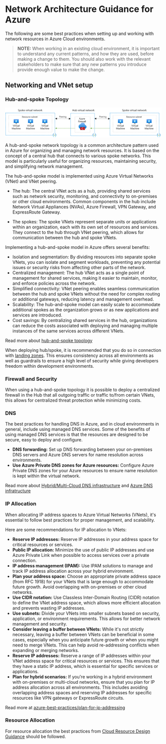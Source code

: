 # Network Architecture Guidance for Azure
The following are some best practices when setting up and working with network resources in Azure Cloud environments.

> **NOTE:** When working in an existing cloud environment, it is important to understand any current patterns, and how they are used, before making a change to them. You should also work with the relevant stakeholders to make sure that any new patterns you introduce provide enough value to make the change.

## Networking and VNet setup

### Hub-and-spoke Topology

![image](images/spoke-spoke-routing.png)

A hub-and-spoke network topology is a common architecture pattern used in Azure for organizing and managing network resources. It is based on the concept of a central hub that connects to various spoke networks. This model is particularly useful for organizing resources, maintaining security, and simplifying network management.

The hub-and-spoke model is implemented using Azure Virtual Networks (VNet) and VNet peering.

* The hub: The central VNet acts as a hub, providing shared services such as network security, monitoring, and connectivity to on-premises or other cloud environments. Common components in the hub include Network Virtual Appliances (NVAs), Azure Firewall, VPN Gateway, and ExpressRoute Gateway.

* The spokes: The spoke VNets represent separate units or applications within an organization, each with its own set of resources and services. They connect to the hub through VNet peering, which allows for communication between the hub and spoke VNets.

Implementing a hub-and-spoke model in Azure offers several benefits:

* Isolation and segmentation: By dividing resources into separate spoke VNets, you can isolate and segment workloads, preventing any potential issues or security risks from affecting other parts of the network.
* Centralized management: The hub VNet acts as a single point of management for shared services, making it easier to maintain, monitor, and enforce policies across the network.
* Simplified connectivity: VNet peering enables seamless communication between the hub and spoke VNets without the need for complex routing or additional gateways, reducing latency and management overhead.
* Scalability: The hub-and-spoke model can easily scale to accommodate additional spokes as the organization grows or as new applications and services are introduced.
* Cost savings: By centralizing shared services in the hub, organizations can reduce the costs associated with deploying and managing multiple instances of the same services across different VNets.

Read more about [hub-and-spoke topology](https://learn.microsoft.com/azure/architecture/reference-architectures/hybrid-networking/hub-spoke?tabs=cli)

When deploying hub/spoke, it is recommended that you do so in connection with [landing zones](https://learn.microsoft.com/azure/cloud-adoption-framework/ready/landing-zone/). This ensures consistency across all environments as well as guardrails to ensure a high level of security while giving developers freedom within development environments.

### Firewall and Security

When using a hub-and-spoke topology it is possible to deploy a centralized firewall in the Hub that all outgoing traffic or traffic to/from certain VNets, this allows for centralized threat protection while minimizing costs.

### DNS

The best practices for handling DNS in Azure, and in cloud environments in general, include using managed DNS services. Some of the benefits of using managed DNS services is that the resources are designed to be secure, easy to deploy and configure.

* **DNS forwarding:** Set up DNS forwarding between your on-premises DNS servers and Azure DNS servers for name resolution across environments.
* **Use Azure Private DNS zones for Azure resources:** Configure Azure Private DNS zones for your Azure resources to ensure name resolution is kept within the virtual network.

Read more about [Hybrid/Multi-Cloud DNS infrastructure](https://learn.microsoft.com/azure/architecture/hybrid/hybrid-dns-infra) and [Azure DNS infratructure](https://learn.microsoft.com/azure/dns/)

### IP Allocation

When allocating IP address spaces to Azure Virtual Networks (VNets), it's essential to follow best practices for proper management, and scalability.

Here are some recommendations for IP allocation to VNets:

* **Reserve IP addresses:** Reserve IP addresses in your address space for critical resources or services.
* **Public IP allocation:** Minimize the use of public IP addresses and use Azure Private Link when possible to access services over a private connection.
* **IP address management (IPAM):** Use IPAM solutions to manage and track IP address allocation across your hybrid environment.
* **Plan your address space:** Choose an appropriate private address space (from RFC 1918) for your VNets that is large enough to accommodate future growth. Avoid overlapping with on-premises or other cloud networks.
* **Use CIDR notation:** Use Classless Inter-Domain Routing (CIDR) notation to define the VNet address space, which allows more efficient allocation and prevents wasting IP addresses.
* **Use subnets:** Divide your VNets into smaller subnets based on security, application, or environment requirements. This allows for better network management and security.
* **Consider leaving a buffer between VNets:** While it's not strictly necessary, leaving a buffer between VNets can be beneficial in some cases, especially when you anticipate future growth or when you might need to merge VNets. This can help avoid re-addressing conflicts when expanding or merging networks.
* **Reserve IP addresses:** Reserve a range of IP addresses within your VNet address space for critical resources or services. This ensures that they have a static IP address, which is essential for specific services or applications.
* **Plan for hybrid scenarios:** If you're working in a hybrid environment with on-premises or multi-cloud networks, ensure that you plan for IP address allocation across all environments. This includes avoiding overlapping address spaces and reserving IP addresses for specific resources like VPN gateways or ExpressRoute circuits.

Read more at [azure-best-practices/plan-for-ip-addressing](https://learn.microsoft.com/azure/cloud-adoption-framework/ready/azure-best-practices/plan-for-ip-addressing)

### Resource Allocation

For resource allocation the best practices from [Cloud Resource Design Guidance](cloud-resource-design-guidance.md) should be followed.
